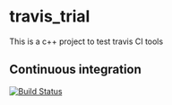 # travis_trial
This is a c++ project to test travis CI tools

Continuous integration
----------------------
[![Build Status](https://travis-ci.org/glc12125/travis_trial.svg?branch=master)](https://travis-ci.org/glc12125/travis_trial)
